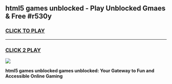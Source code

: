 
## html5 games unblocked - Play Unblocked Gmaes & Free #r530y
<h3>
<a href="https://news.freeplayer.one?title=html5_games_unblocked&ref=03M">CLICK TO PLAY</a></h3>
<hr>

<h3>
<a href="https://news.freeplayer.one?title=html5_games_unblocked&ref=03M">CLICK 2 PLAY</a>
  
</h3>

<a href="https://news.freeplayer.one?title=html5_games_unblocked&ref=03M"><img src="https://clearcache.store/games.png"></a>


**html5 games unblocked games unblocked: Your Gateway to Fun and Accessible Online Gaming**
